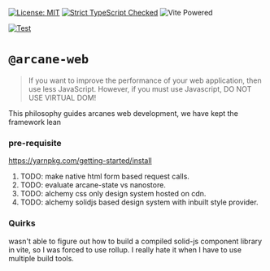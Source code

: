 
[![License: MIT](https://img.shields.io/badge/License-MIT-yellow.svg)](https://opensource.org/licenses/MIT) [![Strict TypeScript Checked](https://badgen.net/badge/TS/Strict "Strict TypeScript Checked")](https://www.typescriptlang.org) ![](https://badges.aleen42.com/src/vitejs.svg "Vite Powered") 


[![Test](https://github.com/arcanetechnology/arcane-web/actions/workflows/test.yml/badge.svg)](https://github.com/arcanetechnology/arcane-web/actions/workflows/test.yml)


# `@arcane-web`

> If you want to improve the performance of your web application, then use less JavaScript. However, if you must use Javascript, DO NOT USE VIRTUAL DOM!

This philosophy guides arcanes web development, we have kept the framework lean


### pre-requisite 

https://yarnpkg.com/getting-started/install


1. TODO: make native html form based request calls.
2. TODO: evaluate arcane-state vs nanostore.
3. TODO: alchemy css only design system hosted on cdn.
4. TODO: alchemy solidjs based design system with inbuilt style provider.


### Quirks

wasn't able to figure out how to build a compiled solid-js component library in vite, so I was forced to use rollup. I really hate it when I have to use multiple build tools.
